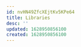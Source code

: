 ```yaml
---
id: nvHN49ZfcXEjtKv5KPe64
title: Libraries
desc: ''
updated: 1628950856100
created: 1628950856100
---
```


